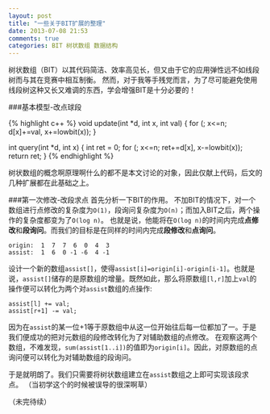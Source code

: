 ```yaml
---
layout: post
title: "一些关于BIT扩展的整理"
date: 2013-07-08 21:53
comments: true
categories: BIT 树状数组 数据结构
---
```

树状数组（BIT）以其代码简洁、效率高见长，但又由于它的应用弹性远不如线段树而与其在竞赛中相互制衡。
然而，对于我等手残党而言，为了尽可能避免使用线段树这种又长又难调的东西，学会增强BIT是十分必要的！

###基本模型-改点球段

{% highlight c++ %}
void update(int *d, int x, int val) {
    for (; x<=n; d[x]+=val, x+=lowbit(x));
}

int query(int *d, int x) {
    int ret = 0;
    for (; x<=n; ret+=d[x], x-=lowbit(x));
    return ret;
}
{% endhighlight %}

树状数组的概念啊原理啊什么的都不是本文讨论的对象，因此仅献上代码，后文的几种扩展都在此基础之上。
<!--more-->
###第一次修改-改段求点
首先分析一下BIT的作用。
不加BIT的情况下，对一个数组进行点修改的复杂度为`O(1)`，段询问复杂度为`O(n)`；而加入BIT之后，两个操作的复杂度都变为了`O(log n)`。
也就是说，他能将在`O(log n)`的时间内完成**点修改**和**段询问**。而我们的目标是在同样的时间内完成**段修改**和**点询问**。

    origin:  1  7  7  6  0  4  3
    assist:  1  6  0 -1 -6  4 -1

设计一个新的数组`assist[]`，使得`assist[i]=origin[i]-origin[i-1]`。也就是说，`assist[]`储存的是原数组的增量。既然如此，那么将原数组`[l,r]`加上`val`的操作便可以转化为两个对`assist`数组的点操作:

    assist[l] += val;
    assist[r+1] -= val;

因为在`assist`的某一位+1等于原数组中从这一位开始往后每一位都加了一。于是我们便成功的把对元数组的段修改转化为了对辅助数组的点修改。
在观察这两个数组，不难发现，`sum(assist[1..i])`的值即为`origin[i]`。因此，对原数组的点询问便可以转化为对辅助数组的段询问。

于是就明朗了。我们只需要将树状数组建立在`assist`数组之上即可实现该段求点。
（当初学这个的时候被误导的很深啊草）

（未完待续）
